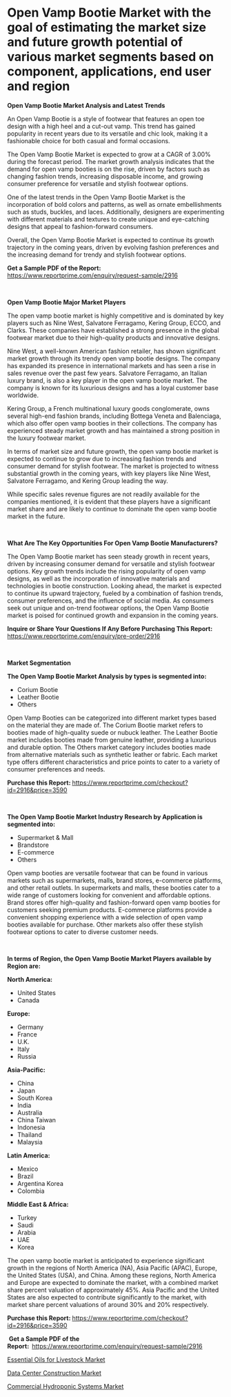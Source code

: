 <p><h1>Open Vamp Bootie Market with the goal of estimating the market size and future growth potential of various market segments based on component, applications, end user and region</h1></p><p><strong>Open Vamp Bootie Market Analysis and Latest Trends</strong></p>
<p><p>An Open Vamp Bootie is a style of footwear that features an open toe design with a high heel and a cut-out vamp. This trend has gained popularity in recent years due to its versatile and chic look, making it a fashionable choice for both casual and formal occasions.</p><p>The Open Vamp Bootie Market is expected to grow at a CAGR of 3.00% during the forecast period. The market growth analysis indicates that the demand for open vamp booties is on the rise, driven by factors such as changing fashion trends, increasing disposable income, and growing consumer preference for versatile and stylish footwear options.</p><p>One of the latest trends in the Open Vamp Bootie Market is the incorporation of bold colors and patterns, as well as ornate embellishments such as studs, buckles, and laces. Additionally, designers are experimenting with different materials and textures to create unique and eye-catching designs that appeal to fashion-forward consumers.</p><p>Overall, the Open Vamp Bootie Market is expected to continue its growth trajectory in the coming years, driven by evolving fashion preferences and the increasing demand for trendy and stylish footwear options.</p></p>
<p><strong>Get a Sample PDF of the Report:&nbsp;</strong> <a href="https://www.reportprime.com/enquiry/request-sample/2916">https://www.reportprime.com/enquiry/request-sample/2916</a></p>
<p>&nbsp;</p>
<p><strong>Open Vamp Bootie Major Market Players</strong></p>
<p><p>The open vamp bootie market is highly competitive and is dominated by key players such as Nine West, Salvatore Ferragamo, Kering Group, ECCO, and Clarks. These companies have established a strong presence in the global footwear market due to their high-quality products and innovative designs. </p><p>Nine West, a well-known American fashion retailer, has shown significant market growth through its trendy open vamp bootie designs. The company has expanded its presence in international markets and has seen a rise in sales revenue over the past few years. Salvatore Ferragamo, an Italian luxury brand, is also a key player in the open vamp bootie market. The company is known for its luxurious designs and has a loyal customer base worldwide. </p><p>Kering Group, a French multinational luxury goods conglomerate, owns several high-end fashion brands, including Bottega Veneta and Balenciaga, which also offer open vamp booties in their collections. The company has experienced steady market growth and has maintained a strong position in the luxury footwear market. </p><p>In terms of market size and future growth, the open vamp bootie market is expected to continue to grow due to increasing fashion trends and consumer demand for stylish footwear. The market is projected to witness substantial growth in the coming years, with key players like Nine West, Salvatore Ferragamo, and Kering Group leading the way.</p><p>While specific sales revenue figures are not readily available for the companies mentioned, it is evident that these players have a significant market share and are likely to continue to dominate the open vamp bootie market in the future.</p></p>
<p>&nbsp;</p>
<p><strong>What Are The Key Opportunities For Open Vamp Bootie Manufacturers?</strong></p>
<p><p>The Open Vamp Bootie market has seen steady growth in recent years, driven by increasing consumer demand for versatile and stylish footwear options. Key growth trends include the rising popularity of open vamp designs, as well as the incorporation of innovative materials and technologies in bootie construction. Looking ahead, the market is expected to continue its upward trajectory, fueled by a combination of fashion trends, consumer preferences, and the influence of social media. As consumers seek out unique and on-trend footwear options, the Open Vamp Bootie market is poised for continued growth and expansion in the coming years.</p></p>
<p><strong>Inquire or Share Your Questions If Any Before Purchasing This Report:</strong> <a href="https://www.reportprime.com/enquiry/pre-order/2916">https://www.reportprime.com/enquiry/pre-order/2916</a></p>
<p>&nbsp;</p>
<p><strong>Market Segmentation</strong></p>
<p><strong>The Open Vamp Bootie Market Analysis by types is segmented into:</strong></p>
<p><ul><li>Corium Bootie</li><li>Leather Bootie</li><li>Others</li></ul></p>
<p><p>Open Vamp Booties can be categorized into different market types based on the material they are made of. The Corium Bootie market refers to booties made of high-quality suede or nubuck leather. The Leather Bootie market includes booties made from genuine leather, providing a luxurious and durable option. The Others market category includes booties made from alternative materials such as synthetic leather or fabric. Each market type offers different characteristics and price points to cater to a variety of consumer preferences and needs.</p></p>
<p><strong>Purchase this Report:&nbsp;</strong><a href="https://www.reportprime.com/checkout?id=2916&price=3590">https://www.reportprime.com/checkout?id=2916&price=3590</a></p>
<p>&nbsp;</p>
<p><strong>The Open Vamp Bootie Market Industry Research by Application is segmented into:</strong></p>
<p><ul><li>Supermarket & Mall</li><li>Brandstore</li><li>E-commerce</li><li>Others</li></ul></p>
<p><p>Open vamp booties are versatile footwear that can be found in various markets such as supermarkets, malls, brand stores, e-commerce platforms, and other retail outlets. In supermarkets and malls, these booties cater to a wide range of customers looking for convenient and affordable options. Brand stores offer high-quality and fashion-forward open vamp booties for customers seeking premium products. E-commerce platforms provide a convenient shopping experience with a wide selection of open vamp booties available for purchase. Other markets also offer these stylish footwear options to cater to diverse customer needs.</p></p>
<p>&nbsp;</p>
<p><strong>In terms of Region, the Open Vamp Bootie Market Players available by Region are:</strong></p>
<p>
    <p> <strong> North America: </strong>
        <ul>
            <li>United States</li>
            <li>Canada</li>
        </ul>
        </p> 
    <p> <strong> Europe: </strong>
        <ul>
            <li>Germany</li>
            <li>France</li>
            <li>U.K.</li>
            <li>Italy</li>
            <li>Russia</li>
        </ul>
        </p> 
    <p> <strong> Asia-Pacific: </strong>
        <ul>
            <li>China</li>
            <li>Japan</li>
            <li>South Korea</li>
            <li>India</li>
            <li>Australia</li>
            <li>China Taiwan</li>
            <li>Indonesia</li>
            <li>Thailand</li>
            <li>Malaysia</li>
        </ul>
        </p> 
    <p> <strong> Latin America: </strong>
        <ul>
            <li>Mexico</li>
            <li>Brazil</li>
            <li>Argentina Korea</li>
            <li>Colombia</li>
        </ul>
        </p> 
    <p> <strong> Middle East & Africa: </strong>
        <ul>
            <li>Turkey</li>
            <li>Saudi</li>
            <li>Arabia</li>
            <li>UAE</li>
            <li>Korea</li>
        </ul>
    </p>
    </p>
<p><p>The open vamp bootie market is anticipated to experience significant growth in the regions of North America (NA), Asia Pacific (APAC), Europe, the United States (USA), and China. Among these regions, North America and Europe are expected to dominate the market, with a combined market share percent valuation of approximately 45%. Asia Pacific and the United States are also expected to contribute significantly to the market, with market share percent valuations of around 30% and 20% respectively.</p></p>
<p><strong>Purchase this Report: </strong><a href="https://www.reportprime.com/checkout?id=2916&price=3590">https://www.reportprime.com/checkout?id=2916&price=3590</a></p>
<p>&nbsp;<strong>Get a Sample PDF of the Report:&nbsp;&nbsp;</strong><a href="https://www.reportprime.com/enquiry/request-sample/2916">https://www.reportprime.com/enquiry/request-sample/2916</a></p>
<p><strong></strong></p>
<p><p><a href="https://three-jumbo-f6d.notion.site/Essential-Oils-for-Livestock-Market-Growth-Market-Trends-COVID-19-Impact-and-Forecasts-for-period-42ea7ae7767a4152910bd4ede6f48554">Essential Oils for Livestock Market</a></p><p><a href="https://view.publitas.com/reportprime-1/data-center-construction-market-size-and-examines-its-market-scope-with-a-primary-focus-on-growth-opportunities-and-forecasted-trends-spanning-from-2024-to-2031/">Data Center Construction Market</a></p><p><a href="https://noble-drawer-34c.notion.site/Commercial-Hydroponic-Systems-Market-Research-Report-Provides-Critical-Insights-that-can-help-Shape--4643b18ae1914df3a11640c34c4b3208">Commercial Hydroponic Systems Market</a></p></p>